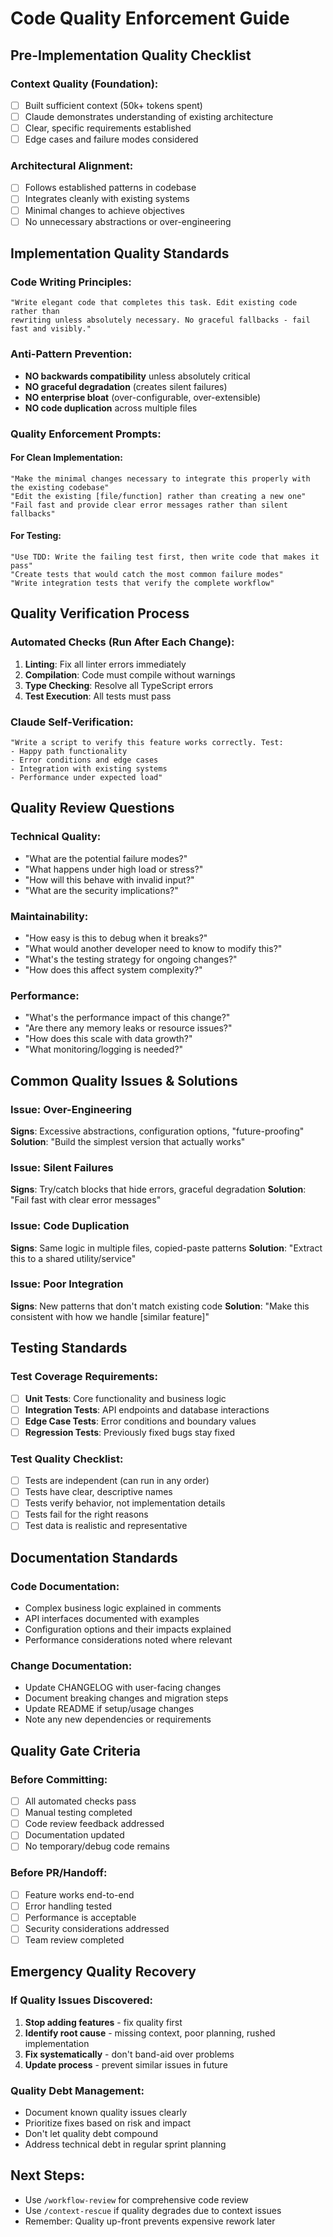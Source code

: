 # Code Quality Enforcement Guide

## Pre-Implementation Quality Checklist

### Context Quality (Foundation):
- [ ] Built sufficient context (50k+ tokens spent)  
- [ ] Claude demonstrates understanding of existing architecture
- [ ] Clear, specific requirements established
- [ ] Edge cases and failure modes considered

### Architectural Alignment:
- [ ] Follows established patterns in codebase
- [ ] Integrates cleanly with existing systems
- [ ] Minimal changes to achieve objectives
- [ ] No unnecessary abstractions or over-engineering

## Implementation Quality Standards

### Code Writing Principles:
```
"Write elegant code that completes this task. Edit existing code rather than 
rewriting unless absolutely necessary. No graceful fallbacks - fail fast and visibly."
```

### Anti-Pattern Prevention:
- **NO backwards compatibility** unless absolutely critical
- **NO graceful degradation** (creates silent failures)
- **NO enterprise bloat** (over-configurable, over-extensible)
- **NO code duplication** across multiple files

### Quality Enforcement Prompts:

#### For Clean Implementation:
```
"Make the minimal changes necessary to integrate this properly with the existing codebase"
"Edit the existing [file/function] rather than creating a new one"
"Fail fast and provide clear error messages rather than silent fallbacks"
```

#### For Testing:
```
"Use TDD: Write the failing test first, then write code that makes it pass"
"Create tests that would catch the most common failure modes"
"Write integration tests that verify the complete workflow"
```

## Quality Verification Process

### Automated Checks (Run After Each Change):
1. **Linting**: Fix all linter errors immediately
2. **Compilation**: Code must compile without warnings
3. **Type Checking**: Resolve all TypeScript errors
4. **Test Execution**: All tests must pass

### Claude Self-Verification:
```
"Write a script to verify this feature works correctly. Test:
- Happy path functionality
- Error conditions and edge cases  
- Integration with existing systems
- Performance under expected load"
```

## Quality Review Questions

### Technical Quality:
- "What are the potential failure modes?"
- "What happens under high load or stress?"
- "How will this behave with invalid input?"
- "What are the security implications?"

### Maintainability:
- "How easy is this to debug when it breaks?"
- "What would another developer need to know to modify this?"
- "What's the testing strategy for ongoing changes?"
- "How does this affect system complexity?"

### Performance:
- "What's the performance impact of this change?"
- "Are there any memory leaks or resource issues?"
- "How does this scale with data growth?"
- "What monitoring/logging is needed?"

## Common Quality Issues & Solutions

### Issue: Over-Engineering
**Signs**: Excessive abstractions, configuration options, "future-proofing"
**Solution**: "Build the simplest version that actually works"

### Issue: Silent Failures  
**Signs**: Try/catch blocks that hide errors, graceful degradation
**Solution**: "Fail fast with clear error messages"

### Issue: Code Duplication
**Signs**: Same logic in multiple files, copied-paste patterns
**Solution**: "Extract this to a shared utility/service"

### Issue: Poor Integration
**Signs**: New patterns that don't match existing code
**Solution**: "Make this consistent with how we handle [similar feature]"

## Testing Standards

### Test Coverage Requirements:
- [ ] **Unit Tests**: Core functionality and business logic
- [ ] **Integration Tests**: API endpoints and database interactions
- [ ] **Edge Case Tests**: Error conditions and boundary values
- [ ] **Regression Tests**: Previously fixed bugs stay fixed

### Test Quality Checklist:
- [ ] Tests are independent (can run in any order)
- [ ] Tests have clear, descriptive names
- [ ] Tests verify behavior, not implementation details
- [ ] Tests fail for the right reasons
- [ ] Test data is realistic and representative

## Documentation Standards

### Code Documentation:
- Complex business logic explained in comments
- API interfaces documented with examples
- Configuration options and their impacts explained
- Performance considerations noted where relevant

### Change Documentation:
- Update CHANGELOG with user-facing changes
- Document breaking changes and migration steps
- Update README if setup/usage changes
- Note any new dependencies or requirements

## Quality Gate Criteria

### Before Committing:
- [ ] All automated checks pass
- [ ] Manual testing completed
- [ ] Code review feedback addressed
- [ ] Documentation updated
- [ ] No temporary/debug code remains

### Before PR/Handoff:
- [ ] Feature works end-to-end
- [ ] Error handling tested
- [ ] Performance is acceptable
- [ ] Security considerations addressed
- [ ] Team review completed

## Emergency Quality Recovery

### If Quality Issues Discovered:
1. **Stop adding features** - fix quality first
2. **Identify root cause** - missing context, poor planning, rushed implementation
3. **Fix systematically** - don't band-aid over problems
4. **Update process** - prevent similar issues in future

### Quality Debt Management:
- Document known quality issues clearly
- Prioritize fixes based on risk and impact
- Don't let quality debt compound
- Address technical debt in regular sprint planning

## Next Steps:
- Use `/workflow-review` for comprehensive code review
- Use `/context-rescue` if quality degrades due to context issues
- Remember: Quality up-front prevents expensive rework later